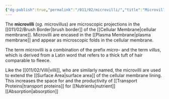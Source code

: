 ```yaml
---
{"dg-publish":true,"permalink":"/011/02/microvilli/","title":"Microvilli","tags":["BIOL422"]}
---
```


The **microvilli** (*sg.* microvillus) are microscopic projections in the [[011/02/Brush Border\|brush border]] of the [[Cellular Membrane\|cellular membrane]]. Microvilli are encased in the [[Plasma Membrane\|plasma membrane]] and appear as microscopic folds in the cellular membrane.

The term microvilli is a combination of the prefix *micro-* and the term *villus*, which is derived from a Latin word that refers to a thick tuft of hair comparable to fleece.

Like the [[011/02/Villi\|villi]], who are similarly named, the microvilli are used to extend the [[Surface Area\|surface area]] of the cellular membrane lining. This increases the space for and the productivity of [[Transport Proteins\|transport proteins]] for [[Nutrients\|nutrient]] [[Absorption\|absorption]]